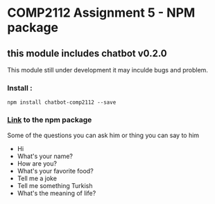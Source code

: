 # COMP2112 Assignment 5 - NPM package

## this module includes chatbot v0.2.0

This module still under development it may inculde bugs and problem.

### Install :
`npm install chatbot-comp2112 --save`

### [Link](https://www.npmjs.com/package/chatbot-comp2112) to the npm package

Some of the questions you can ask him or thing you can say to him
- Hi
- What's your name?
- How are you?
- What's your favorite food?
- Tell me a joke
- Tell me something Turkish
- What's the meaning of life?
